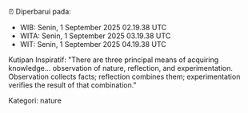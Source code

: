 ⏰ Diperbarui pada:
- WIB: Senin, 1 September 2025 02.19.38 UTC
- WITA: Senin, 1 September 2025 03.19.38 UTC
- WIT: Senin, 1 September 2025 04.19.38 UTC

Kutipan Inspiratif:
"There are three principal means of acquiring knowledge... observation of nature, reflection, and experimentation. Observation collects facts; reflection combines them; experimentation verifies the result of that combination."


Kategori: nature

